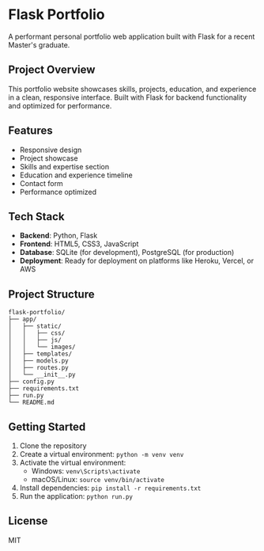 # Flask Portfolio

A performant personal portfolio web application built with Flask for a recent Master's graduate.

## Project Overview

This portfolio website showcases skills, projects, education, and experience in a clean, responsive interface. Built with Flask for backend functionality and optimized for performance.

## Features

- Responsive design
- Project showcase
- Skills and expertise section
- Education and experience timeline
- Contact form
- Performance optimized

## Tech Stack

- **Backend**: Python, Flask
- **Frontend**: HTML5, CSS3, JavaScript
- **Database**: SQLite (for development), PostgreSQL (for production)
- **Deployment**: Ready for deployment on platforms like Heroku, Vercel, or AWS

## Project Structure

```
flask-portfolio/
├── app/
│   ├── static/
│   │   ├── css/
│   │   ├── js/
│   │   └── images/
│   ├── templates/
│   ├── models.py
│   ├── routes.py
│   └── __init__.py
├── config.py
├── requirements.txt
├── run.py
└── README.md
```

## Getting Started

1. Clone the repository
2. Create a virtual environment: `python -m venv venv`
3. Activate the virtual environment:
   - Windows: `venv\Scripts\activate`
   - macOS/Linux: `source venv/bin/activate`
4. Install dependencies: `pip install -r requirements.txt`
5. Run the application: `python run.py`

## License

MIT
